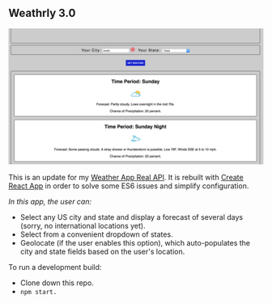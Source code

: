 ## Weathrly 3.0

![Screenshot](public/screenshot-1.png)

This is an update for my [Weather App Real API](https://github.com/gness1804/weather-app-real-api). It is rebuilt with [Create React App](https://github.com/facebookincubator/create-react-app) in order to solve some ES6 issues and simplify configuration.

*In this app, the user can:*

* Select any US city and state and display a forecast of several days (sorry, no international locations yet).
* Select from a convenient dropdown of states.
* Geolocate (if the user enables this option), which auto-populates the city and state fields based on the user's location.

To run a development build:

* Clone down this repo.
* `npm start.`
